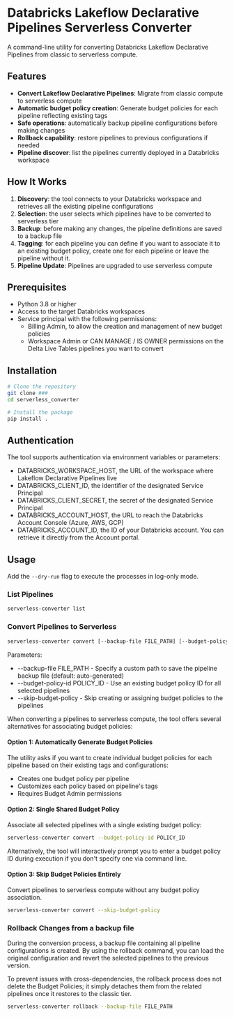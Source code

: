 # Databricks Lakeflow Declarative Pipelines Serverless Converter

A command-line utility for converting Databricks Lakeflow Declarative Pipelines from classic to serverless compute.

## Features

- **Convert Lakeflow Declarative Pipelines**: Migrate from classic compute to serverless compute
- **Automatic budget policy creation**: Generate budget policies for each pipeline reflecting existing tags
- **Safe operations**: automatically backup pipeline configurations before making changes
- **Rollback capability**: restore pipelines to previous configurations if needed
- **Pipeline discover**: list the pipelines currently deployed in a Databricks workspace

## How It Works

1. **Discovery**: the tool connects to your Databricks workspace and retrieves all the existing pipeline configurations
2. **Selection**: the user selects which pipelines have to be converted to serverless tier 
3. **Backup**: before making any changes, the pipeline definitions are saved to a backup file
4. **Tagging**: for each pipeline you can define if you want to associate it to an existing budget policy, create one for each pipeline or leave the pipeline without it.
5. **Pipeline Update**: Pipelines are upgraded to use serverless compute

## Prerequisites

- Python 3.8 or higher
- Access to the target Databricks workspaces
- Service principal with the following permissions:
  - Billing Admin, to allow the creation and management of new budget policies
  - Workspace Admin or CAN MANAGE / IS OWNER permissions on the Delta Live Tables pipelines you want to convert

## Installation

```bash
# Clone the repository
git clone ###
cd serverless_converter

# Install the package
pip install .
```

## Authentication

The tool supports authentication via environment variables or parameters:

- DATABRICKS_WORKSPACE_HOST, the URL of the workspace where Lakeflow Declarative Pipelines live
- DATABRICKS_CLIENT_ID, the identifier of the designated Service Principal
- DATABRICKS_CLIENT_SECRET, the secret of the designated Service Principal
- DATABRICKS_ACCOUNT_HOST, the URL to reach the Databricks Account Console (Azure, AWS, GCP)
- DATABRICKS_ACCOUNT_ID, the ID of your Databricks account. You can retrieve it directly from the Account portal.



## Usage

Add the ```--dry-run``` flag to execute the processes in log-only mode.

### List Pipelines

```bash
serverless-converter list
```

### Convert Pipelines to Serverless

```bash
serverless-converter convert [--backup-file FILE_PATH] [--budget-policy-id POLICY_ID] [--skip-budget-policy]
```
Parameters:
- --backup-file FILE_PATH - Specify a custom path to save the pipeline backup file (default: auto-generated)
- --budget-policy-id POLICY_ID - Use an existing budget policy ID for all selected pipelines
- --skip-budget-policy - Skip creating or assigning budget policies to the pipelines

When converting a pipelines to serverless compute, the tool offers several alternatives for associating budget policies:

#### Option 1: Automatically Generate Budget Policies
The utility asks if you want to create individual budget policies for each pipeline based on their existing tags and configurations:
- Creates one budget policy per pipeline
- Customizes each policy based on pipeline's tags
- Requires Budget Admin permissions


#### Option 2: Single Shared Budget Policy
Associate all selected pipelines with a single existing budget policy:

```bash
serverless-converter convert --budget-policy-id POLICY_ID
```
Alternatively, the tool will interactively prompt you to enter a budget policy ID during execution if you don't specify one via command line.

#### Option 3: Skip Budget Policies Entirely
Convert pipelines to serverless compute without any budget policy association.

```bash
serverless-converter convert --skip-budget-policy
```

### Rollback Changes from a backup file

During the conversion process, a backup file containing all pipeline configurations is created. By using the rollback command, you can load the original configuration and revert the selected pipelines to the previous version. 

To prevent issues with cross-dependencies, the rollback process does not delete the Budget Policies; it simply detaches them from the related pipelines once it restores to the classic tier.

```bash
serverless-converter rollback --backup-file FILE_PATH
```